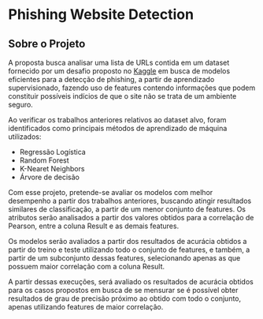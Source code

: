 # Phishing Website Detection

## Sobre o Projeto
A proposta busca analisar uma lista de URLs contida em um dataset fornecido por um desafio proposto no [Kaggle](https://www.kaggle.com/dnyaneshsatpute/phishing-webiste-detection/notebook) em busca de modelos eficientes para a detecção de phishing, a partir de aprendizado supervisionado, 
fazendo uso de features contendo informações que podem constituir possíveis indícios de que o site não se trata de um 
ambiente seguro.

Ao verificar os trabalhos anteriores relativos ao dataset alvo, foram identificados como principais métodos de aprendizado
de máquina utilizados:
- Regressão Logística 
- Random Forest
- K-Nearet Neighbors  
- Árvore de decisão

Com esse projeto, pretende-se avaliar os modelos com melhor desempenho a partir dos trabalhos anteriores, buscando atingir 
resultados similares de classificação, a partir de um menor conjunto de features.  Os atributos serão analisados a partir
dos valores obtidos para a correlação de Pearson, entre a coluna Result e as demais features.

Os modelos serão avaliados a partir dos resultados de acurácia obtidos a partir do treino e teste utilizando todo o conjunto
de features, e também, a partir de um subconjunto dessas features, selecionando apenas as que possuem maior correlação com 
a coluna Result.

A partir dessas execuções, será avaliado os resultados de acurácia obtidos para os casos propostos em busca de se mensurar
se é possível obter resultados de grau de precisão próximo ao obtido com todo o conjunto, apenas utilizando features de maior
correlação.
